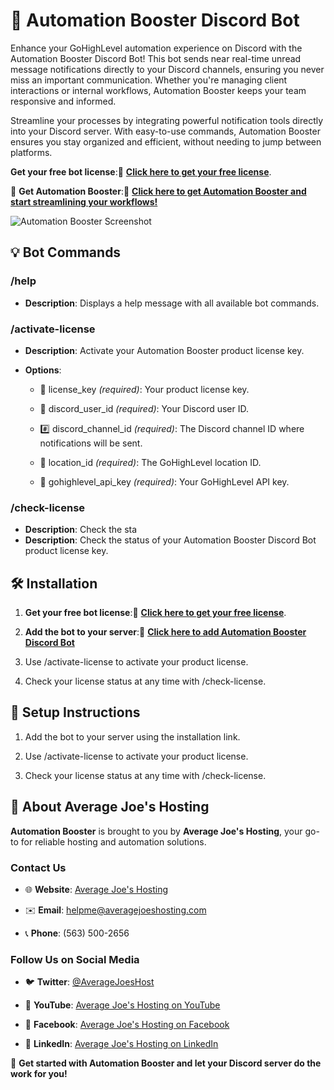🚀 **Automation Booster Discord Bot**
=====================================

Enhance your GoHighLevel automation experience on Discord with the Automation Booster Discord Bot! This bot sends near real-time unread message notifications directly to your Discord channels, ensuring you never miss an important communication. Whether you're managing client interactions or internal workflows, Automation Booster keeps your team responsive and informed.

Streamline your processes by integrating powerful notification tools directly into your Discord server. With easy-to-use commands, Automation Booster ensures you stay organized and efficient, without needing to jump between platforms.

**Get your free bot license**:🔗 [**Click here to get your free license**](https://averagejoeshosting.com/portal/order/discord-bots-and-services/110).

🌟 **Get Automation Booster**:🔗 [**Click here to get Automation Booster and start streamlining your workflows!**](https://www.automationbooster.com?fpr=averagejoeshosting)

![Automation Booster Screenshot](https://averagejoeshosting.com/wp-content/uploads/2024/08/automation_booster_screen.png)

💡 **Bot Commands**
-------------------

### /help

*   **Description**: Displays a help message with all available bot commands.
    

### /activate-license

*   **Description**: Activate your Automation Booster product license key.
    
*   **Options**:
    
    *   🔑 license\_key _(required)_: Your product license key.
        
    *   👤 discord\_user\_id _(required)_: Your Discord user ID.
        
    *   #️⃣ discord\_channel\_id _(required)_: The Discord channel ID where notifications will be sent.
        
    *   📍 location\_id _(required)_: The GoHighLevel location ID.
        
    *   🔐 gohighlevel\_api\_key _(required)_: Your GoHighLevel API key.
        

### /check-license

*   **Description**: Check the sta
*   **Description**: Check the status of your Automation Booster Discord Bot product license key.
    

🛠 **Installation**
-------------------

1.  **Get your free bot license**:🔗 [**Click here to get your free license**](https://averagejoeshosting.com/portal/order/discord-bots-and-services/110).
    
2.  **Add the bot to your server**:🔗 [**Click here to add Automation Booster Discord Bot**](https://discord.com/oauth2/authorize?client_id=1291526647568142407&permissions=92160&response_type=code&redirect_uri=https://averagejoeshosting.com&integration_type=0&scope=messages.read+applications.commands+bot)
    
3.  Use /activate-license to activate your product license.
    
4.  Check your license status at any time with /check-license.
    

📝 **Setup Instructions**
-------------------------

1.  Add the bot to your server using the installation link.
    
2.  Use /activate-license to activate your product license.
    
3.  Check your license status at any time with /check-license.
    

💼 **About Average Joe's Hosting**
----------------------------------

**Automation Booster** is brought to you by **Average Joe's Hosting**, your go-to for reliable hosting and automation solutions.

### **Contact Us**

*   🌐 **Website**: [Average Joe's Hosting](https://averagejoeshosting.com)
    
*   ✉️ **Email**: helpme@averagejoeshosting.com
    
*   📞 **Phone**: (563) 500-2656
    

### **Follow Us on Social Media**

*   🐦 **Twitter**: [@AverageJoesHost](https://twitter.com/AverageJoesHost)
    
*   🎥 **YouTube**: [Average Joe's Hosting on YouTube](https://www.youtube.com/@AverageJoesHosting)
    
*   👥 **Facebook**: [Average Joe's Hosting on Facebook](https://facebook.com/AverageJoesHosting)
    
*   💼 **LinkedIn**: [Average Joe's Hosting on LinkedIn](https://linkedin.com/company/AverageJoesHosting)
    

🎉 **Get started with Automation Booster and let your Discord server do the work for you!**

